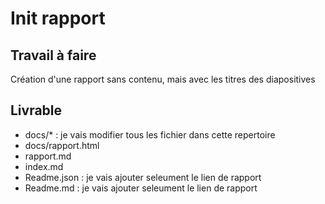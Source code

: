 # Init rapport
## Travail à faire 
Création d'une rapport sans contenu, mais avec les titres des diapositives
## Livrable 
- docs/* : je vais modifier tous les fichier dans cette repertoire
- docs/rapport.html
- rapport.md
- index.md
- Readme.json : je vais ajouter seleument le lien de rapport
- Readme.md  : je vais ajouter seleument le lien de rapport
